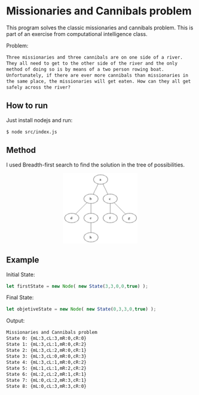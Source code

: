 # Missionaries and Cannibals problem

This program solves the classic missionaries and cannibals problem. This is part of an exercise from computational intelligence class.

Problem: 

```
Three missionaries and three cannibals are on one side of a river. They all need to get to the other side of the river and the only method of doing so is by means of a two person rowing boat. Unfortunately, if there are ever more cannibals than missionaries in the same place, the missionaries will get eaten. How can they all get safely across the river?
```

## How to run

Just install nodejs and run:

```
$ node src/index.js
```

## Method

I used Breadth-first search to find the solution in the tree of possibilities.

<p align="center">
	<a href="">
		<img alt="bfs" src="./Animated_BFS.gif" width="200px">
	</a>
</p>

## Example

Initial State: 

```javascript
let firstState = new Node( new State(3,3,0,0,true) );
```

Final State: 

```javascript
let objetiveState = new Node( new State(0,3,3,0,true) );
```

Output:
```
Missionaries and Cannibals problem
State 0: {mL:3,cL:3,mR:0,cR:0}
State 1: {mL:3,cL:1,mR:0,cR:2}
State 2: {mL:3,cL:2,mR:0,cR:1}
State 3: {mL:3,cL:0,mR:0,cR:3}
State 4: {mL:3,cL:1,mR:0,cR:2}
State 5: {mL:1,cL:1,mR:2,cR:2}
State 6: {mL:2,cL:2,mR:1,cR:1}
State 7: {mL:0,cL:2,mR:3,cR:1}
State 8: {mL:0,cL:3,mR:3,cR:0}
```
